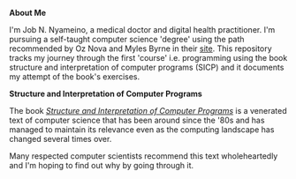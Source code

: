 **About Me**

I'm Job N. Nyameino, a medical doctor and digital health practitioner. I'm pursuing a self-taught computer science 'degree' using the path recommended by Oz Nova and Myles Byrne in their [site](https://teachyourselfcs.com). This repository tracks my journey through the first 'course' i.e. programming using the book structure and interpretation of computer programs (SICP) and it documents my attempt of the book's exercises.

**Structure and Interpretation of Computer Programs**

The book [*Structure and Interpretation of Computer Programs*](https://mitpress.mit.edu/sites/default/files/sicp/index.html) is a venerated text of computer science that has been around since the '80s and has managed to maintain its relevance even as the computing landscape has changed several times over.

Many respected computer scientists recommend this text wholeheartedly and I'm hoping to find out why by going through it.

